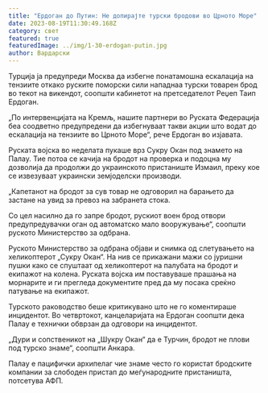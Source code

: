 ```yaml
---
title: "Ердоган до Путин: Не допирајте турски бродови во Црното Море"
date: 2023-08-19T11:30:49.168Z
category: свет
featured: true
featuredImage: ../img/1-30-erdogan-putin.jpg
author: Вардарски
---
```

Турција ја предупреди Москва да избегне понатамошна ескалација на тензиите откако руските поморски сили нападнаа турски товарен брод во текот на викендот, соопшти кабинетот на претседателот Реџеп Таип Ердоган.

„По интервенцијата на Кремљ, нашите партнери во Руската Федерација беа соодветно предупредени да избегнуваат такви акции што водат до ескалација на тензиите во Црното Море“, рече Ердоган во изјавата.

Руската војска во неделата пукаше врз Сукру Окан под знамето на Палау. Тие потоа се качија на бродот на проверка и подоцна му дозволија да продолжи до украинското пристаниште Измаил, преку кое се извезуваат украински земјоделски производи.

„Капетанот на бродот за сув товар не одговорил на барањето да застане на увид за превоз на забранета стока.

Со цел насилно да го запре бродот, рускиот воен брод отвори предупредувачки оган од автоматско мало вооружување“, соопшти руското Министерство за одбрана.

Руското Министерство за одбрана објави и снимка од слетувањето на хеликоптерот „Сукру Окан“. На нив се прикажани мажи со јуришни пушки како се спуштаат од хеликоптерот на палубата на бродот и екипажот на колена. Руската војска им поставуваше прашања на морнарите и ги прегледа документите пред да му посака среќно патување на екипажот.

Турското раководство беше критикувано што не го коментираше инцидентот. Во четвртокот, канцеларијата на Ердоган соопшти дека Палау е технички обврзан да одговори на инцидентот.

„Дури и сопственикот на „Шукру Окан“ да е Турчин, бродот не плови под турско знаме“, соопшти Анкара.

Палау е пацифички архипелаг чие знаме често го користат бродските компании за слободен пристап до меѓународните пристаништа, потсетува АФП.